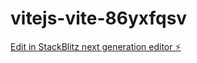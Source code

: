 # vitejs-vite-86yxfqsv

[Edit in StackBlitz next generation editor ⚡️](https://stackblitz.com/~/github.com/Sergiibut05/vitejs-vite-86yxfqsv)